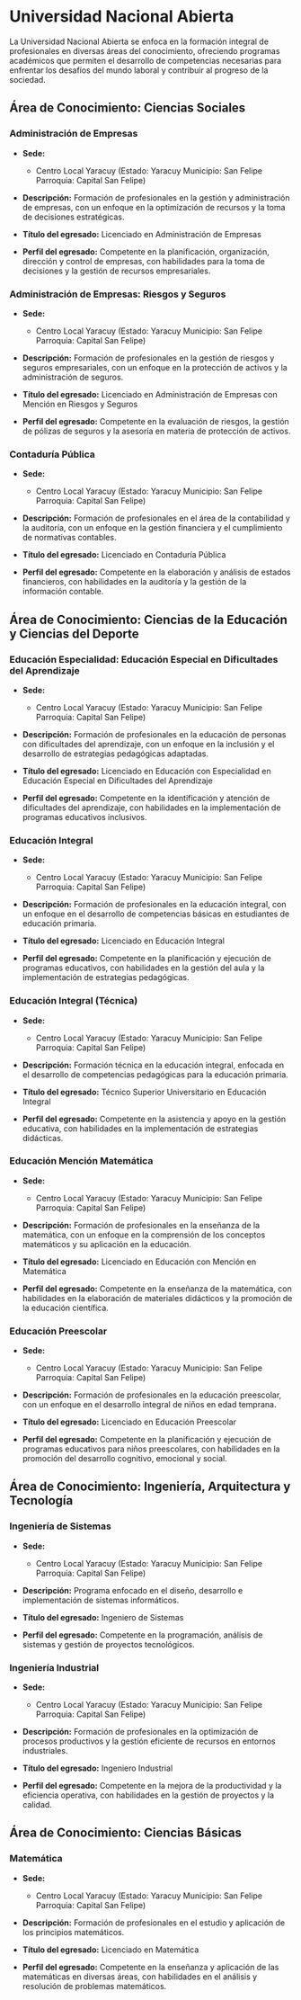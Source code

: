 # Universidad Nacional Abierta

La Universidad Nacional Abierta se enfoca en la formación integral de profesionales en diversas áreas del conocimiento, ofreciendo programas académicos que permiten el desarrollo de competencias necesarias para enfrentar los desafíos del mundo laboral y contribuir al progreso de la sociedad.

## Área de Conocimiento: Ciencias Sociales

### Administración de Empresas

* **Sede:** 
  * Centro Local Yaracuy (Estado: Yaracuy Municipio: San Felipe Parroquia: Capital San Felipe)

* **Descripción:** 
  Formación de profesionales en la gestión y administración de empresas, con un enfoque en la optimización de recursos y la toma de decisiones estratégicas.

* **Título del egresado:** 
  Licenciado en Administración de Empresas

* **Perfil del egresado:** 
  Competente en la planificación, organización, dirección y control de empresas, con habilidades para la toma de decisiones y la gestión de recursos empresariales.

### Administración de Empresas: Riesgos y Seguros

* **Sede:** 
  * Centro Local Yaracuy (Estado: Yaracuy Municipio: San Felipe Parroquia: Capital San Felipe)

* **Descripción:** 
  Formación de profesionales en la gestión de riesgos y seguros empresariales, con un enfoque en la protección de activos y la administración de seguros.

* **Título del egresado:** 
  Licenciado en Administración de Empresas con Mención en Riesgos y Seguros

* **Perfil del egresado:** 
  Competente en la evaluación de riesgos, la gestión de pólizas de seguros y la asesoría en materia de protección de activos.

### Contaduría Pública

* **Sede:** 
  * Centro Local Yaracuy (Estado: Yaracuy Municipio: San Felipe Parroquia: Capital San Felipe)

* **Descripción:** 
  Formación de profesionales en el área de la contabilidad y la auditoría, con un enfoque en la gestión financiera y el cumplimiento de normativas contables.

* **Título del egresado:** 
  Licenciado en Contaduría Pública

* **Perfil del egresado:** 
  Competente en la elaboración y análisis de estados financieros, con habilidades en la auditoría y la gestión de la información contable.

## Área de Conocimiento: Ciencias de la Educación y Ciencias del Deporte

### Educación Especialidad: Educación Especial en Dificultades del Aprendizaje

* **Sede:** 
  * Centro Local Yaracuy (Estado: Yaracuy Municipio: San Felipe Parroquia: Capital San Felipe)

* **Descripción:** 
  Formación de profesionales en la educación de personas con dificultades del aprendizaje, con un enfoque en la inclusión y el desarrollo de estrategias pedagógicas adaptadas.

* **Título del egresado:** 
  Licenciado en Educación con Especialidad en Educación Especial en Dificultades del Aprendizaje

* **Perfil del egresado:** 
  Competente en la identificación y atención de dificultades del aprendizaje, con habilidades en la implementación de programas educativos inclusivos.

### Educación Integral

* **Sede:** 
  * Centro Local Yaracuy (Estado: Yaracuy Municipio: San Felipe Parroquia: Capital San Felipe)

* **Descripción:** 
  Formación de profesionales en la educación integral, con un enfoque en el desarrollo de competencias básicas en estudiantes de educación primaria.

* **Título del egresado:** 
  Licenciado en Educación Integral

* **Perfil del egresado:** 
  Competente en la planificación y ejecución de programas educativos, con habilidades en la gestión del aula y la implementación de estrategias pedagógicas.

### Educación Integral (Técnica)

* **Sede:** 
  * Centro Local Yaracuy (Estado: Yaracuy Municipio: San Felipe Parroquia: Capital San Felipe)

* **Descripción:** 
  Formación técnica en la educación integral, enfocada en el desarrollo de competencias pedagógicas para la educación primaria.

* **Título del egresado:** 
  Técnico Superior Universitario en Educación Integral

* **Perfil del egresado:** 
  Competente en la asistencia y apoyo en la gestión educativa, con habilidades en la implementación de estrategias didácticas.

### Educación Mención Matemática

* **Sede:** 
  * Centro Local Yaracuy (Estado: Yaracuy Municipio: San Felipe Parroquia: Capital San Felipe)

* **Descripción:** 
  Formación de profesionales en la enseñanza de la matemática, con un enfoque en la comprensión de los conceptos matemáticos y su aplicación en la educación.

* **Título del egresado:** 
  Licenciado en Educación con Mención en Matemática

* **Perfil del egresado:** 
  Competente en la enseñanza de la matemática, con habilidades en la elaboración de materiales didácticos y la promoción de la educación científica.

### Educación Preescolar

* **Sede:** 
  * Centro Local Yaracuy (Estado: Yaracuy Municipio: San Felipe Parroquia: Capital San Felipe)

* **Descripción:** 
  Formación de profesionales en la educación preescolar, con un enfoque en el desarrollo integral de niños en edad temprana.

* **Título del egresado:** 
  Licenciado en Educación Preescolar

* **Perfil del egresado:** 
  Competente en la planificación y ejecución de programas educativos para niños preescolares, con habilidades en la promoción del desarrollo cognitivo, emocional y social.

## Área de Conocimiento: Ingeniería, Arquitectura y Tecnología

### Ingeniería de Sistemas

* **Sede:** 
  * Centro Local Yaracuy (Estado: Yaracuy Municipio: San Felipe Parroquia: Capital San Felipe)

* **Descripción:** 
  Programa enfocado en el diseño, desarrollo e implementación de sistemas informáticos.

* **Título del egresado:** 
  Ingeniero de Sistemas

* **Perfil del egresado:** 
  Competente en la programación, análisis de sistemas y gestión de proyectos tecnológicos.

### Ingeniería Industrial

* **Sede:** 
  * Centro Local Yaracuy (Estado: Yaracuy Municipio: San Felipe Parroquia: Capital San Felipe)

* **Descripción:** 
  Formación de profesionales en la optimización de procesos productivos y la gestión eficiente de recursos en entornos industriales.

* **Título del egresado:** 
  Ingeniero Industrial

* **Perfil del egresado:** 
  Competente en la mejora de la productividad y la eficiencia operativa, con habilidades en la gestión de proyectos y la calidad.

## Área de Conocimiento: Ciencias Básicas

### Matemática

* **Sede:** 
  * Centro Local Yaracuy (Estado: Yaracuy Municipio: San Felipe Parroquia: Capital San Felipe)

* **Descripción:** 
  Formación de profesionales en el estudio y aplicación de los principios matemáticos.

* **Título del egresado:** 
  Licenciado en Matemática

* **Perfil del egresado:** 
  Competente en la enseñanza y aplicación de las matemáticas en diversas áreas, con habilidades en el análisis y resolución de problemas matemáticos.
